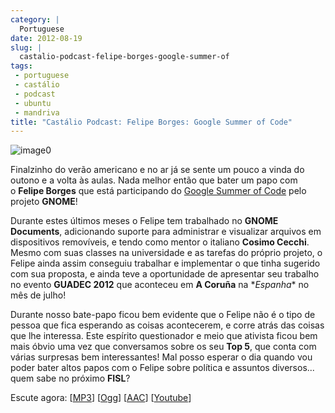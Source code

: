 ```yaml
---
category: |
  Portuguese
date: 2012-08-19
slug: |
  castalio-podcast-felipe-borges-google-summer-of
tags:
 - portuguese
 - castálio
 - podcast
 - ubuntu
 - mandriva
title: "Castálio Podcast: Felipe Borges: Google Summer of Code"
---
```


![image0](http://media.tumblr.com/tumblr_m2jf6aE8Ic1r7yex1.jpg)

Finalzinho do verão americano e no ar já se sente um pouco a vinda do
outono e a volta às aulas. Nada melhor então que bater um papo com
o **Felipe Borges** que está participando do [Google Summer of
Code](https://code.google.com/soc/) pelo projeto **GNOME**!

Durante estes últimos meses o Felipe tem trabalhado no **GNOME
Documents**, adicionando suporte para administrar e visualizar arquivos
em dispositivos removíveis, e tendo como mentor o italiano **Cosimo
Cecchi**. Mesmo com suas classes na universidade e as tarefas do próprio
projeto, o Felipe ainda assim conseguiu trabalhar e implementar o que
tinha sugerido com sua proposta, e ainda teve a oportunidade de
apresentar seu trabalho no evento **GUADEC 2012** que aconteceu em **A
Coruña** na \**Espanha*\* no mês de julho!

Durante nosso bate-papo ficou bem evidente que o Felipe não é o tipo de
pessoa que fica esperando as coisas acontecerem, e corre atrás das
coisas que lhe interessa. Este espírito questionador e meio que ativista
ficou bem mais óbvio uma vez que conversamos sobre os seu **Top 5**, que
conta com várias surpresas bem interessantes! Mal posso esperar o dia
quando vou poder bater altos papos com o Felipe sobre política e
assuntos diversos... quem sabe no próximo **FISL**?

Escute agora:
\[[MP3](http://www.castalio.gnulinuxbrasil.org/castalio-podcast-43.mp3)\]
\[[Ogg](http://www.castalio.gnulinuxbrasil.org/castalio-podcast-43.ogg)\]
\[[AAC](http://www.castalio.gnulinuxbrasil.org/castalio-podcast-43.m4a)\]
\[[Youtube](http://www.youtube.com/watch?v=0T6nGDSr13o)\]
